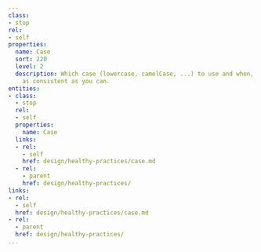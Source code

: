 ```yaml
---
class:
- stop
rel:
- self
properties:
  name: Case
  sort: 220
  level: 2
  description: Which case (lowercase, camelCase, ...) to use and when, while being
    as consistent as you can.
entities:
- class:
  - stop
  rel:
  - self
  properties:
    name: Case
  links:
  - rel:
    - self
    href: design/healthy-practices/case.md
  - rel:
    - parent
    href: design/healthy-practices/
links:
- rel:
  - self
  href: design/healthy-practices/case.md
- rel:
  - parent
  href: design/healthy-practices/
...
```

